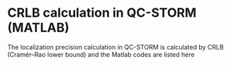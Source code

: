 # CRLB calculation in QC-STORM (MATLAB)
The localization precision calculation in QC-STORM is calculated by CRLB (Cramér–Rao lower bound) and the Matlab codes are listed here
